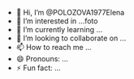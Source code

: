 - 👋 Hi, I’m @POLOZOVA1977Elena
- 👀 I’m interested in ...foto
- 🌱 I’m currently learning ...
- 💞️ I’m looking to collaborate on ...
- 📫 How to reach me ...
- 😄 Pronouns: ...
- ⚡ Fun fact: ...

<!---
POLOZOVA1977Elena/POLOZOVA1977Elena is a ✨ special ✨ repository because its `README.md` (this file) appears on your GitHub profile.
You can click the Preview link to take a look at your changes.
--->
